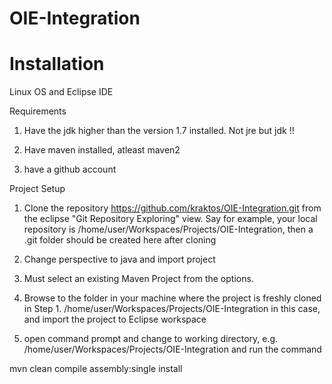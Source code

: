 OIE-Integration
===============

Installation
===================

Linux OS and Eclipse IDE

Requirements

1. Have the  jdk higher than the version 1.7 installed. Not jre but jdk !!
 
2. Have maven installed, atleast maven2 

3. have a github account
 


Project Setup

1. Clone the repository https://github.com/kraktos/OIE-Integration.git from the eclipse "Git Repository Exploring" view. 
Say for example, your local repository is /home/user/Workspaces/Projects/OIE-Integration, then a .git folder should be created here after cloning

2. Change perspective to java and import project

3. Must select an existing Maven Project from the options. 

4. Browse to the folder in your machine where the project is freshly cloned in Step 1. 
/home/user/Workspaces/Projects/OIE-Integration in this case, and import the project to Eclipse workspace

5. open command prompt and change to working directory, e.g. /home/user/Workspaces/Projects/OIE-Integration and run the command

mvn clean compile assembly:single install


